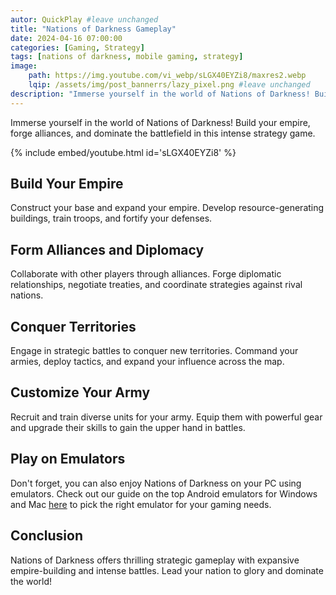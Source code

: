 ```yaml
---
autor: QuickPlay #leave unchanged
title: "Nations of Darkness Gameplay"
date: 2024-04-16 07:00:00
categories: [Gaming, Strategy]
tags: [nations of darkness, mobile gaming, strategy]
image: 
    path: https://img.youtube.com/vi_webp/sLGX40EYZi8/maxres2.webp 
    lqip: /assets/img/post_bannerrs/lazy_pixel.png #leave unchanged
description: "Immerse yourself in the world of Nations of Darkness! Build your empire, forge alliances, and dominate the battlefield in this intense strategy game."
---
```


Immerse yourself in the world of Nations of Darkness! Build your empire, forge alliances, and dominate the battlefield in this intense strategy game.

{% include embed/youtube.html id='sLGX40EYZi8' %}

## Build Your Empire
Construct your base and expand your empire. Develop resource-generating buildings, train troops, and fortify your defenses.

## Form Alliances and Diplomacy
Collaborate with other players through alliances. Forge diplomatic relationships, negotiate treaties, and coordinate strategies against rival nations.

## Conquer Territories
Engage in strategic battles to conquer new territories. Command your armies, deploy tactics, and expand your influence across the map.

## Customize Your Army
Recruit and train diverse units for your army. Equip them with powerful gear and upgrade their skills to gain the upper hand in battles.

## Play on Emulators
Don't forget, you can also enjoy Nations of Darkness on your PC using emulators. Check out our guide on the top Android emulators for Windows and Mac [here](https://quickplaymobile.github.io/posts/Top-10-Best-Android-Emulators-for-Windows-and-Mac/) to pick the right emulator for your gaming needs.

## Conclusion
Nations of Darkness offers thrilling strategic gameplay with expansive empire-building and intense battles. Lead your nation to glory and dominate the world!

